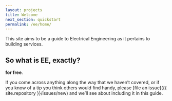 ```yaml
---
layout: projects
title: Welcome
next_section: quickstart
permalink: /ee/home/
---
```


This site aims to be a guide to Electrical Engineering as it pertains to building services.

## So what is EE, exactly?

**for
free**.

If you come across anything along the way that we haven’t covered, or if you
know of a tip you think others would find handy, please [file an
issue]({{ site.repository }}/issues/new) and we’ll see about
including it in this guide.
